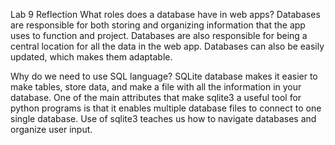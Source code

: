 Lab 9 Reflection
What roles does a database have in web apps?
    Databases are responsible for both storing and organizing information that the app uses to function and project. Databases are also responsible for being a central location for all the data in the web app. Databases can also be easily updated, which makes them adaptable.

Why do we need to use SQL language?
    SQLite database makes it easier to make tables, store data, and make a file with all the information in your database. One of the main attributes that make sqlite3 a useful tool for python programs is that it enables multiple database files to connect to one single database. Use of sqlite3 teaches us how to navigate databases and organize user input.
